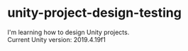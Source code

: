 # unity-project-design-testing
 I'm learning how to design Unity projects.<br/>
 Current Unity version: 2019.4.19f1
